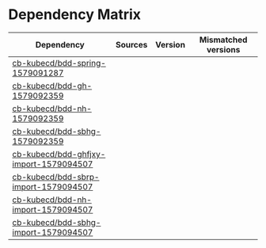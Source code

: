 # Dependency Matrix

Dependency | Sources | Version | Mismatched versions
---------- | ------- | ------- | -------------------
[cb-kubecd/bdd-spring-1579091287](https://github.com/cb-kubecd/bdd-spring-1579091287.git) |  | []() | 
[cb-kubecd/bdd-gh-1579092359](https://github.com/cb-kubecd/bdd-gh-1579092359.git) |  | []() | 
[cb-kubecd/bdd-nh-1579092359](https://github.com/cb-kubecd/bdd-nh-1579092359.git) |  | []() | 
[cb-kubecd/bdd-sbhg-1579092359](https://github.com/cb-kubecd/bdd-sbhg-1579092359.git) |  | []() | 
[cb-kubecd/bdd-ghfjxy-import-1579094507](https://github.com/cb-kubecd/bdd-ghfjxy-import-1579094507.git) |  | []() | 
[cb-kubecd/bdd-sbrp-import-1579094507](https://github.com/cb-kubecd/bdd-sbrp-import-1579094507.git) |  | []() | 
[cb-kubecd/bdd-nh-import-1579094507](https://github.com/cb-kubecd/bdd-nh-import-1579094507.git) |  | []() | 
[cb-kubecd/bdd-sbhg-import-1579094507](https://github.com/cb-kubecd/bdd-sbhg-import-1579094507.git) |  | []() | 
